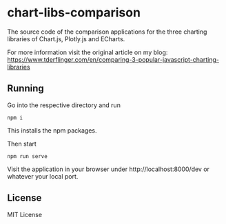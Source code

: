 # chart-libs-comparison

The source code of the comparison applications for the three charting
libraries of Chart.js, Plotly.js and ECharts.

For more information visit the original article on my blog:
https://www.tderflinger.com/en/comparing-3-popular-javascript-charting-libraries

## Running

Go into the respective directory and run

`npm i`

This installs the npm packages.

Then start

`npm run serve`

Visit the application in your browser under http://localhost:8000/dev
or whatever your local port.

## License

MIT License
